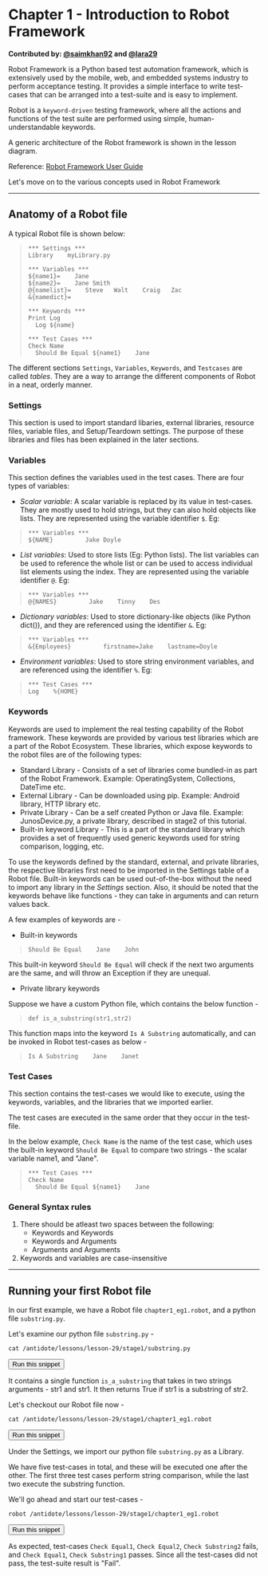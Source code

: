 # Chapter 1 - Introduction to Robot Framework
**Contributed by: [@saimkhan92](https://github.com/saimkhan92) and [@lara29](https://github.com/lara29)**


Robot Framework is a Python based test automation framework, which is extensively used by the mobile, web, and embedded systems industry to perform acceptance testing. It provides a simple interface to write test-cases that can be arranged into a test-suite and is easy to implement.

Robot is a `keyword-driven` testing framework, where all the actions and functions of the test suite are performed using simple, human-understandable keywords.

A generic architecture of the Robot framework is shown in the lesson diagram.

Reference: [Robot Framework User Guide](http://robotframework.org/robotframework/latest/RobotFrameworkUserGuide.html#id413)

Let's move on to the various concepts used in Robot Framework

---

## Anatomy of a Robot file
A typical Robot file is shown below:
>```
>*** Settings ***
>Library    myLibrary.py
>
>*** Variables ***
>${name1}=    Jane
>${name2}=    Jane Smith
>@{namelist}=    Steve   Walt    Craig   Zac
>&{namedict}=   
> 
>*** Keywords ***
>Print Log
>   Log ${name}
>
>*** Test Cases ***
>Check Name
>   Should Be Equal ${name1}    Jane 
>```

The different sections `Settings`, `Variables`, `Keywords`, and `Testcases` are called *tables*. They are a way to arrange the different components of Robot in a neat, orderly manner.

### Settings
This section is used to import standard libaries, external libraries, resource files, variable files, and Setup/Teardown settings. The purpose of these libraries and files has been explained in the later sections.

### Variables
This section defines the variables used in the test cases. There are four types of variables:

* *Scalar variable*: A scalar variable is replaced by its value in test-cases. They are mostly used to hold strings, but they can also hold objects like lists. They are represented using the variable identifier `$`. Eg:
>```
>*** Variables ***
>${NAME}         Jake Doyle
>```

* *List variables*: Used to store lists (Eg: Python lists). The list variables can be used to reference the whole list or can be used to access individual list elements using the index. They are represented using the variable identifier `@`. Eg:
>```
>*** Variables ***
>@{NAMES}         Jake    Tinny    Des
>```

*   *Dictionary variables*: Used to store dictionary-like objects (like Python dict()), and they are referenced using the identifier `&`. Eg:

>```
>*** Variables ***
>&{Employees}         firstname=Jake    lastname=Doyle
>```

* *Environment variables*: Used to store string environment variables, and are referenced using the identifier `%`. Eg:
>```
>*** Test Cases ***
>Log    %{HOME}
>```


### Keywords

Keywords are used to implement the real testing capability of the Robot framework. These keywords are provided by various test libraries which are a part of the Robot Ecosystem. These libraries, which expose keywords to the robot files are of the following types:
  * Standard Library - Consists of a set of libraries come bundled-in as part of the Robot Framework. Example: OperatingSystem, Collections, DateTime etc.
  * External Library - Can be downloaded using pip. Example: Android library, HTTP library etc.
  * Private Library - Can be a self created Python or Java file. Example: JunosDevice.py, a private library, described in stage2 of this tutorial.
  * Built-in keyword Library - This is a part of the standard library which provides a set of frequently used generic keywords used for string comparison, logging, etc.

To use the keywords defined by the standard, external, and private libraries, the respective libraries first need to be imported in the Settings table of a Robot file. Built-in keywords can be used out-of-the-box without the need to import any library in the *Settings* section. Also, it should be noted that the keywords behave like functions - they can take in arguments and can return values back.

A few examples of keywords are -
+ Built-in keywords
>```
>Should Be Equal    Jane    John
>```
This built-in keyword `Should Be Equal` will check if the next two arguments are the same, and will throw an Exception if they are unequal.

+ Private library keywords

Suppose we have a custom Python file, which contains the below function -
>```
>def is_a_substring(str1,str2)
>```
This function maps into the keyword `Is A Substring` automatically, and can be invoked in Robot test-cases as below -
>```
>Is A Substring    Jane    Janet
>```

### Test Cases
This section contains the test-cases we would like to execute, using the keywords, variables, and the libraries that we imported earlier.

The test cases are executed in the same order that they occur in the test-file.

In the below example, `Check Name` is the name of the test case, which uses the built-in keyword `Should Be Equal` to compare two strings - the scalar variable name1, and "Jane".

>```
>*** Test Cases ***
>Check Name
>   Should Be Equal ${name1}    Jane 
>```

### General Syntax rules

1. There should be atleast two spaces between the following:
    - Keywords and Keywords
    - Keywords and Arguments
    - Arguments and Arguments
2. Keywords and variables are case-insensitive

---

## Running your first Robot file

In our first example, we have a Robot file `chapter1_eg1.robot`, and a python file `substring.py`.

Let's examine our python file `substring.py` -
```
cat /antidote/lessons/lesson-29/stage1/substring.py
```
<button type="button" class="btn btn-primary btn-sm" onclick="runSnippetInTab('linux1', 9)">Run this snippet</button>

It contains a single function `is_a_substring` that takes in two strings arguments - str1 and str1. It then returns True if str1 is a substring of str2.

Let's checkout our Robot file now - 
```
cat /antidote/lessons/lesson-29/stage1/chapter1_eg1.robot
```
<button type="button" class="btn btn-primary btn-sm" onclick="runSnippetInTab('linux1', 10)">Run this snippet</button>

Under the Settings, we import our python file `substring.py` as a Library.

We have five test-cases in total, and these will be executed one after the other. The first three test cases perform string comparison, while the last two execute the substring function.

We'll go ahead and start our test-cases - 
```
robot /antidote/lessons/lesson-29/stage1/chapter1_eg1.robot
```
<button type="button" class="btn btn-primary btn-sm" onclick="runSnippetInTab('linux1', 11)">Run this snippet</button>

As expected, test-cases `Check Equal1`, `Check Equal2`, `Check Substring2` fails, and `Check Equal1`, `Check Substring1` passes. Since all the test-cases did not pass, the test-suite result is "Fail".